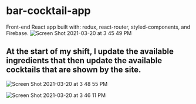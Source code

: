 


# bar-cocktail-app
Front-end React app built with: redux, react-router, styled-components, and Firebase. 
![Screen Shot 2021-03-20 at 3 45 49 PM](https://user-images.githubusercontent.com/10752638/111887680-eaf42a00-8993-11eb-92fe-1b7e6920025a.png)

## At the start of my shift, I update the available ingredients that then update the available cocktails that are shown by the site.
![Screen Shot 2021-03-20 at 3 48 55 PM](https://user-images.githubusercontent.com/10752638/111887669-d6179680-8993-11eb-8840-628dc40cd337.png)


![Screen Shot 2021-03-20 at 3 46 11 PM](https://user-images.githubusercontent.com/10752638/111887690-f47d9200-8993-11eb-99c2-1c4e669fff53.png)
